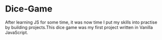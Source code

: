 # Dice-Game
After learning JS for some time, it was now time I put my skills into practise by building projects.This dice game was my first project written in Vanilla JavaScript.
